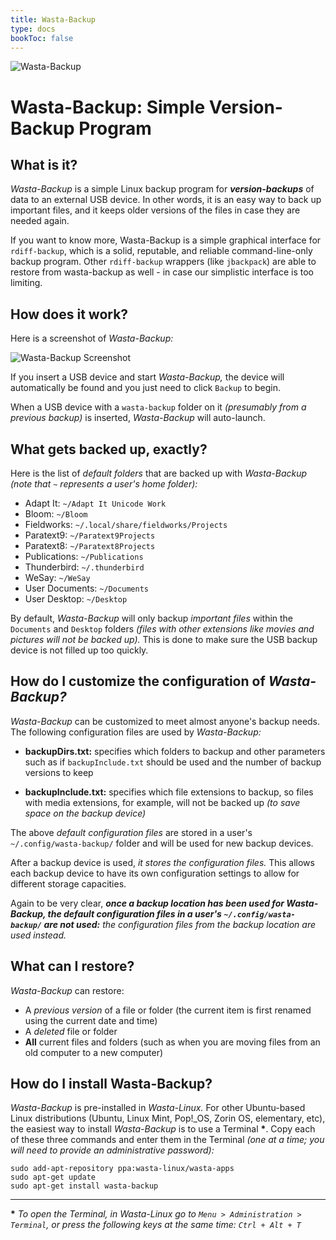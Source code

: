 ```yaml
---
title: Wasta-Backup
type: docs
bookToc: false
---
```


![Wasta-Backup](/media/wasta-apps/wasta-backup/wasta-backup-128.png)

# Wasta-Backup: Simple Version-Backup Program

## What is it?

*Wasta-Backup* is a simple Linux backup program for ***version-backups*** of data to an external USB device. In other words, it is an easy way to back up important files, and it keeps older versions of the files in case they are needed again.

If you want to know more, Wasta-Backup is a simple graphical interface for `rdiff-backup`, which is a solid, reputable, and reliable command-line-only backup program. Other `rdiff-backup` wrappers (like `jbackpack`) are able to restore from wasta-backup as well - in case our simplistic interface is too limiting.

## How does it work?

Here is a screenshot of *Wasta-Backup:*

![Wasta-Backup Screenshot](/media/wasta-apps/wasta-backup/wasta-backup.png)

If you insert a USB device and start *Wasta-Backup,* the device will automatically be found and you just need to click `Backup` to begin.

When a USB device with a `wasta-backup` folder on it *(presumably from a previous backup)* is inserted, *Wasta-Backup* will auto-launch.

## What gets backed up, exactly?

Here is the list of *default folders* that are backed up with *Wasta-Backup (note that `~` represents a user's home folder):*

- Adapt It: `~/Adapt It Unicode Work`
- Bloom: `~/Bloom`
- Fieldworks: `~/.local/share/fieldworks/Projects`
- Paratext9: `~/Paratext9Projects`
- Paratext8: `~/Paratext8Projects`
- Publications: `~/Publications`
- Thunderbird: `~/.thunderbird`
- WeSay: `~/WeSay`
- User Documents: `~/Documents`
- User Desktop: `~/Desktop`

By default, *Wasta-Backup* will only backup *important files* within the `Documents` and `Desktop` folders *(files with other extensions like movies and pictures will not be backed up).* This is done to make sure the USB backup device is not filled up too quickly.

## How do I customize the configuration of *Wasta-Backup?*

*Wasta-Backup* can be customized to meet almost anyone's backup needs. The following configuration files are used by *Wasta-Backup:*

- **backupDirs.txt:** specifies which folders to backup and other parameters such as if `backupInclude.txt` should be used and the number of backup versions to keep

- **backupInclude.txt:** specifies which file extensions to backup, so files with media extensions, for example, will not be backed up *(to save space on the backup device)*

The above *default configuration files* are stored in a user's `~/.config/wasta-backup/` folder and will be used for new backup devices.

After a backup device is used, *it stores the configuration files.* This allows each backup device to have its own configuration settings to allow for different storage capacities.

Again to be very clear, ***once a backup location has been used for Wasta-Backup, the default configuration files in a user's `~/.config/wasta-backup/` are not used:*** *the configuration files from the backup location are used instead.*

## What can I restore?

*Wasta-Backup* can restore:

- A *previous version* of a file or folder (the current item is first renamed using the current date and time)
- A *deleted* file or folder
- **All** current files and folders (such as when you are moving files from an old computer to a new computer)

## How do I install Wasta-Backup?

*Wasta-Backup* is pre-installed in *Wasta-Linux.* For other Ubuntu-based Linux distributions (Ubuntu, Linux Mint, Pop!_OS, Zorin OS, elementary, etc), the easiest way to install *Wasta-Backup* is to use a Terminal **\***. Copy each of these three commands and enter them in the Terminal *(one at a time; you will need to provide an administrative password):*

```
sudo add-apt-repository ppa:wasta-linux/wasta-apps
sudo apt-get update
sudo apt-get install wasta-backup
```

---
**\*** _To open the Terminal, in Wasta-Linux go to `Menu > Administration > Terminal`, or press the following keys at the same time: `Ctrl + Alt + T`_
